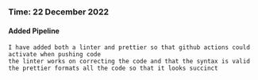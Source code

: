 ### Time: 22 December 2022

#### Added Pipeline
    I have added both a linter and prettier so that github actions could activate when pushing code 
    the linter works on correcting the code and that the syntax is valid
    the prettier formats all the code so that it looks succinct
